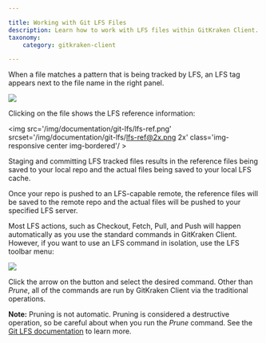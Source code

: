 ```yaml
---

title: Working with Git LFS Files
description: Learn how to work with LFS files within GitKraken Client.
taxonomy:
    category: gitkraken-client

---
```


When a file matches a pattern that is being tracked by LFS, an LFS tag appears next to the file name in the right panel.

<img src='/img/documentation/git-lfs/lfs-tag.png' srcset='/img/documentation/git-lfs/lfs-tag@2x.png 2x' class='img-responsive center img-bordered' />

Clicking on the file shows the LFS reference information:

<img src='/img/documentation/git-lfs/lfs-ref.png' srcset='/img/documentation/git-lfs/lfs-ref@2x.png 2x' class='img-responsive center img-bordered'/ >

Staging and committing LFS tracked files results in the reference files being saved to your local repo and the actual files being saved to your local LFS cache.  

Once your repo is pushed to an LFS-capable remote, the reference files will be saved to the remote repo and the actual files will be pushed to your specified LFS server.

Most LFS actions, such as Checkout, Fetch, Pull, and Push will happen automatically as you use the standard commands in GitKraken Client. However, if you want to use an LFS command in isolation, use the LFS toolbar menu:

 <img src='/img/documentation/git-lfs/lfs-dropdown.png' srcset='/img/documentation/git-lfs/lfs-dropdown@2x.png 2x' class='img-responsive center img-bordered' />

Click the arrow on the button and select the desired command. Other than _Prune_, all of the commands are run by GitKraken Client via the traditional operations.

<div class='callout callout--success'>
    <p><strong>Note:</strong> Pruning is not automatic. Pruning is considered a destructive operation, so be careful about when you run the <em>Prune</em> command. See the <a href="https://github.com/git-lfs/git-lfs/blob/master/docs/man/git-lfs-prune.1.ronn" target="_blank">Git LFS documentation</a> to learn more.</p>
</div>
